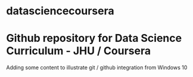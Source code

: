 # datasciencecoursera
# Github repository for Data Science Curriculum - JHU / Coursera

Adding some content to illustrate git / github integration from Windows 10 
